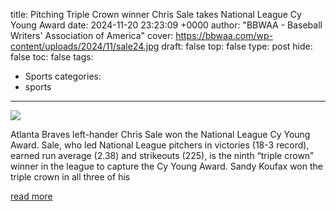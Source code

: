 title: Pitching Triple Crown winner Chris Sale takes National League Cy Young Award
date: 2024-11-20 23:23:09 +0000
author: "BBWAA - Baseball Writers' Association of America"
cover: https://bbwaa.com/wp-content/uploads/2024/11/sale24.jpg
draft: false
top: false
type: post
hide: false
toc: false
tags:
  - Sports
categories:
  - sports
---

![](https://bbwaa.com/wp-content/uploads/2024/11/sale24.jpg)

Atlanta Braves left-hander Chris Sale won the National League Cy Young Award. Sale, who led National League pitchers in victories (18-3 record), earned run average (2.38) and strikeouts (225), is the ninth “triple crown” winner in the league to capture the Cy Young Award. Sandy Koufax won the triple crown in all three of his

[read more](https://bbwaa.com/24-nl-cy/)
